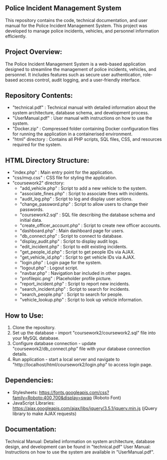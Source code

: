 Police Incident Management System
-
This repository contains the code, technical documentation, and user manual for the Police Incident Management System. This project was developed to manage police incidents, vehicles, and personnel information efficiently.

Project Overview:
-
The Police Incident Management System is a web-based application designed to streamline the management of police incidents, vehicles, and personnel.
It includes features such as secure user authentication, role-based access control, audit logging, and a user-friendly interface.

Repository Contents:
-
- "technical.pdf" : Technical manual with detailed information about the system architecture, database schema, and development process.
- "UserManual.pdf" : User manual with instructions on how to use the system.
- "Docker.zip" : Compressed folder containing Docker configuration files for running the application in a containerised environment.
- "html" directory : Contains all PHP scripts, SQL files, CSS, and resources required for the system.

HTML Directory Structure:
-
- "index.php" : Main entry point for the application.
- "css/mvp.css" : CSS file for styling the application.
- "coursework2" directory:
    - "add_vehicle.php" : Script to add a new vehicle to the system.
    - "associate_fines.php" : Script to associate fines with incidents.
    - "audit_log.php" : Script to log and display user actions.
    - "change_password.php" : Script to allow users to change their passwords.
    - "coursework2.sql" : SQL file describing the database schema and initial data.
    - "create_officer_account.php" : Script to create new officer accounts.
    - "dashboard.php" : Main dashboard page for users.
    - "db_connect.php" : Script to connect to database.
    - "display_audit.php" : Script to display audit logs.
    - "edit_incident.php" : Script to edit existing incidents.
    - "get_people_id.php" : Script to get people IDs via AJAX.
    - "get_vehicle_id.php" : Script to get vehicle IDs via AJAX.
    - "login.php" : Login page for the system.
    - "logout.php" : Logout script.
    - "navbar.php" : Navigation bar included in other pages.
    - "profilepic.png" : Placeholder profile picture.
    - "report_incident.php" : Script to report new incidents.
    - "search_incident.php" : Script to search for incidents.
    - "search_people.php" : Script to search for people.
    - "vehicle_lookup.php" : Script to look up vehicle information.
 
How to Use:
-
1. Clone the repository.
2. Set up the database - import "coursework2/coursework2.sql" file into your MySQL database.
3. Configure database connection - update "coursework2/db_connect.php" file with your database connection details.
4. Run application - start a local server and navigate to "http://localhost/html/coursework2/login.php" to access login page.

Dependencies:
- 
- Stylesheets: https://fonts.googleapis.com/css?family=Roboto:400,700&display=swap (Roboto Font)
- JavaScript Libraries: https://ajax.googleapis.com/ajax/libs/jquery/3.5.1/jquery.min.js (jQuery library to make AJAX requests)

Documentation:
- 
Technical Manual: Detailed information on system architecture, database design, and development can be found in "technical.pdf"
User Manual: Instructions on how to use the system are available in "UserManual.pdf".
